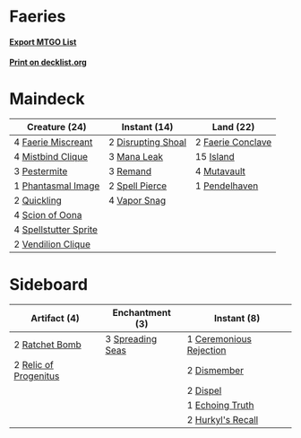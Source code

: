 # Faeries

#### [Export MTGO List](../collection/Faeries/Faeries.txt)
#### [Print on decklist.org](http://decklist.org/?deckmain=2%09Disrupting%20Shoal%0A2%09Faerie%20Conclave%0A4%09Faerie%20Miscreant%0A15%09Island%0A3%09Mana%20Leak%0A4%09Mistbind%20Clique%0A4%09Mutavault%0A1%09Pendelhaven%0A3%09Pestermite%0A1%09Phantasmal%20Image%0A2%09Quickling%0A3%09Remand%0A4%09Scion%20of%20Oona%0A2%09Spell%20Pierce%0A4%09Spellstutter%20Sprite%0A4%09Vapor%20Snag%0A2%09Vendilion%20Clique&deckside=1%09Ceremonious%20Rejection%0A2%09Dismember%0A2%09Dispel%0A1%09Echoing%20Truth%0A2%09Hurkyl's%20Recall%0A2%09Ratchet%20Bomb%0A2%09Relic%20of%20Progenitus%0A3%09Spreading%20Seas)
# Maindeck

|                                         Creature (24)                                          |                                        Instant (14)                                        |                                         Land (22)                                          |
|------------------------------------------------------------------------------------------------|--------------------------------------------------------------------------------------------|--------------------------------------------------------------------------------------------|
|4 [Faerie Miscreant](http://gatherer.wizards.com/Pages/Card/Details.aspx?multiverseid=398459)   |2 [Disrupting Shoal](http://gatherer.wizards.com/Pages/Card/Details.aspx?multiverseid=74128)|2 [Faerie Conclave](http://gatherer.wizards.com/Pages/Card/Details.aspx?multiverseid=106531)|
|4 [Mistbind Clique](http://gatherer.wizards.com/Pages/Card/Details.aspx?multiverseid=141825)    |3 [Mana Leak](http://gatherer.wizards.com/Pages/Card/Details.aspx?multiverseid=45242)       |15 [Island](http://gatherer.wizards.com/Pages/Card/Details.aspx?multiverseid=439857)        |
|3 [Pestermite](http://gatherer.wizards.com/Pages/Card/Details.aspx?multiverseid=139428)         |3 [Remand](http://gatherer.wizards.com/Pages/Card/Details.aspx?multiverseid=380255)         |4 [Mutavault](http://gatherer.wizards.com/Pages/Card/Details.aspx?multiverseid=370733)      |
|1 [Phantasmal Image](http://gatherer.wizards.com/Pages/Card/Details.aspx?multiverseid=220099)   |2 [Spell Pierce](http://gatherer.wizards.com/Pages/Card/Details.aspx?multiverseid=425876)   |1 [Pendelhaven](http://gatherer.wizards.com/Pages/Card/Details.aspx?multiverseid=442233)    |
|2 [Quickling](http://gatherer.wizards.com/Pages/Card/Details.aspx?multiverseid=383354)          |4 [Vapor Snag](http://gatherer.wizards.com/Pages/Card/Details.aspx?multiverseid=249373)     |                                                                                            |
|4 [Scion of Oona](http://gatherer.wizards.com/Pages/Card/Details.aspx?multiverseid=139741)      |                                                                                            |                                                                                            |
|4 [Spellstutter Sprite](http://gatherer.wizards.com/Pages/Card/Details.aspx?multiverseid=139429)|                                                                                            |                                                                                            |
|2 [Vendilion Clique](http://gatherer.wizards.com/Pages/Card/Details.aspx?multiverseid=442065)   |                                                                                            |                                                                                            |


# Sideboard

|                                          Artifact (4)                                          |                                      Enchantment (3)                                      |                                           Instant (8)                                            |
|------------------------------------------------------------------------------------------------|-------------------------------------------------------------------------------------------|--------------------------------------------------------------------------------------------------|
|2 [Ratchet Bomb](http://gatherer.wizards.com/Pages/Card/Details.aspx?multiverseid=370623)       |3 [Spreading Seas](http://gatherer.wizards.com/Pages/Card/Details.aspx?multiverseid=190405)|1 [Ceremonious Rejection](http://gatherer.wizards.com/Pages/Card/Details.aspx?multiverseid=417613)|
|2 [Relic of Progenitus](http://gatherer.wizards.com/Pages/Card/Details.aspx?multiverseid=174824)|                                                                                           |2 [Dismember](http://gatherer.wizards.com/Pages/Card/Details.aspx?multiverseid=382182)            |
|                                                                                                |                                                                                           |2 [Dispel](http://gatherer.wizards.com/Pages/Card/Details.aspx?multiverseid=401858)               |
|                                                                                                |                                                                                           |1 [Echoing Truth](http://gatherer.wizards.com/Pages/Card/Details.aspx?multiverseid=405212)        |
|                                                                                                |                                                                                           |2 [Hurkyl's Recall](http://gatherer.wizards.com/Pages/Card/Details.aspx?multiverseid=135260)      |

